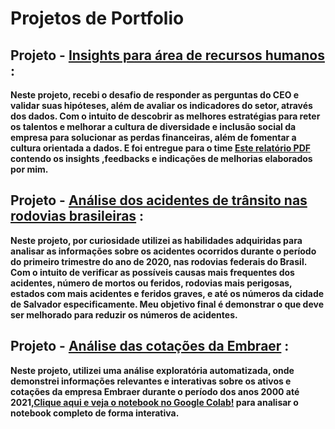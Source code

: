 # Projetos de Portfolio

## **Projeto** - [Insights para área de recursos humanos](https://github.com/Eric-Oliveira-ds/Data-Science-Projetos-Portfolio/blob/main/RH_EDA/RH_Insights_01.ipynb) : 
**Neste projeto, recebi o desafio de responder as perguntas do CEO e validar suas hipóteses, além de avaliar os indicadores do setor, através dos dados. Com o intuito de descobrir as melhores estratégias para reter os talentos e melhorar a cultura de diversidade e inclusão social da empresa para solucionar as perdas financeiras, além de fomentar a cultura orientada a dados. E foi entregue para o time [Este relatório PDF](https://github.com/Eric-Oliveira-ds/Data-Science-Projetos-Portfolio/blob/main/RH_EDA/RELAT%C3%93RIO_RH.pdf) contendo os insights ,feedbacks e indicações de melhorias elaborados por mim.**

## **Projeto** - [Análise dos acidentes de trânsito nas rodovias brasileiras](https://github.com/Eric-Oliveira-ds/Data-Science-Projetos-Portfolio/blob/main/ACIDENTES%20DE%20TR%C3%82NSITO%20NAS%20RODOVIAS%20BRASILEIRAS%20NO%20PRIMEIRO%20TRIMESTRE%20DE%202020/Acidentes_de_Tr%C3%A2nsito_2020_por_Rodovias.ipynb) : 
**Neste projeto, por curiosidade utilizei as habilidades adquiridas para analisar as informações sobre os acidentes ocorridos durante o período do primeiro trimestre do ano de 2020, nas rodovias federais do Brasil. Com o intuito de verificar as possíveis causas mais frequentes dos acidentes, número de mortos ou feridos, rodovias mais perigosas, estados com mais acidentes e feridos graves, e até os números da cidade de Salvador especificamente. Meu objetivo final é demonstrar o que deve ser melhorado para reduzir os números de acidentes.**

## **Projeto** - [Análise das cotações da Embraer](https://github.com/Eric-Oliveira-ds/Data-Science-Projetos-Portfolio/blob/main/COTA%C3%87%C3%95ES_EMBRAER/An%C3%A1lise_Cota%C3%A7%C3%B5es_EMBRAER.ipynb) :
**Neste projeto, utilizei uma análise exploratória automatizada, onde demonstrei informações relevantes e interativas sobre os ativos e cotações da empresa Embraer durante o período dos anos 2000 até 2021,[Clique aqui e veja o notebook no Google Colab!](https://colab.research.google.com/drive/1fLIn7KEfFSx7ZzYQslDFsVe-3rqNj6Sd?usp=sharing) para analisar o notebook completo de forma interativa.**

